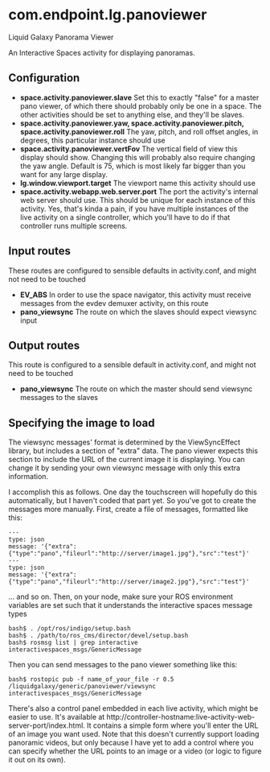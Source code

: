 # com.endpoint.lg.panoviewer
Liquid Galaxy Panorama Viewer

An Interactive Spaces activity for displaying panoramas.

## Configuration

* **space.activity.panoviewer.slave** Set this to exactly "false" for a master pano viewer, of which there should probably only be one in a space. The other activities should be set to anything else, and they'll be slaves.
* **space.activity.panoviewer.yaw, space.activity.panoviewer.pitch, space.activity.panoviewer.roll** The yaw, pitch, and roll offset angles, in degrees, this particular instance should use
* **space.activity.panoviewer.vertFov** The vertical field of view this display should show. Changing this will probably also require changing the yaw angle. Default is 75, which is most likely far bigger than you want for any large display.
* **lg.window.viewport.target** The viewport name this activity should use
* **space.activity.webapp.web.server.port** The port the activity's internal web server should use. This should be unique for each instance of this activity. Yes, that's kinda a pain, if you have multiple instances of the live activity on a single controller, which you'll have to do if that controller runs multiple screens.

## Input routes

These routes are configured to sensible defaults in activity.conf, and might not need to be touched

* **EV_ABS** In order to use the space navigator, this activity must receive messages from the evdev demuxer activity, on this route
* **pano_viewsync** The route on which the slaves should expect viewsync input

## Output routes

This route is configured to a sensible default in activity.conf, and might not need to be touched

* **pano_viewsync** The route on which the master should send viewsync messages to the slaves

## Specifying the image to load

The viewsync messages' format is determined by the ViewSyncEffect library, but includes a section of "extra" data. The pano viewer expects this section to include the URL of the current image it is displaying. You can change it by sending your own viewsync message with only this extra information.

I accomplish this as follows. One day the touchscreen will hopefully do this automatically, but I haven't coded that part yet. So you've got to create the messages more manually. First, create a file of messages, formatted like this:

```
---
type: json
message: '{"extra":{"type":"pano","fileurl":"http://server/image1.jpg"},"src":"test"}'
---
type: json
message: '{"extra":{"type":"pano","fileurl":"http://server/image2.jpg"},"src":"test"}'
```

... and so on. Then, on your node, make sure your ROS environment variables are set such that it understands the interactive spaces message types

```
bash$ . /opt/ros/indigo/setup.bash
bash$ . /path/to/ros_cms/director/devel/setup.bash
bash$ rosmsg list | grep interactive
interactivespaces_msgs/GenericMessage
```

Then you can send messages to the pano viewer something like this:

```
bash$ rostopic pub -f name_of_your_file -r 0.5 /liquidgalaxy/generic/panoviewer/viewsync interactivespaces_msgs/GenericMessage
```

There's also a control panel embedded in each live activity, which might be easier to use. It's available at http://controller-hostname:live-activity-web-server-port/index.html. It contains a simple form where you'll enter the URL of an image you want used. Note that this doesn't currently support loading panoramic videos, but only because I have yet to add a control where you can specify whether the URL points to an image or a video (or logic to figure it out on its own).
